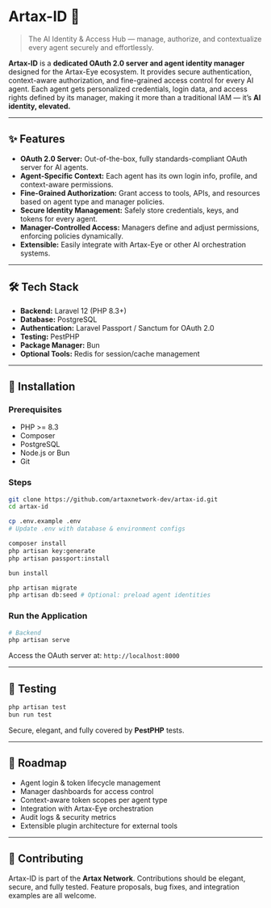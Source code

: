# Artax-ID 👤

> The AI Identity & Access Hub — manage, authorize, and contextualize every agent securely and effortlessly.

**Artax-ID** is a **dedicated OAuth 2.0 server and agent identity manager** designed for the Artax-Eye ecosystem. It provides secure authentication, context-aware authorization, and fine-grained access control for every AI agent. Each agent gets personalized credentials, login data, and access rights defined by its manager, making it more than a traditional IAM — it’s **AI identity, elevated.**

---

## ✨ Features

* **OAuth 2.0 Server:** Out-of-the-box, fully standards-compliant OAuth server for AI agents.
* **Agent-Specific Context:** Each agent has its own login info, profile, and context-aware permissions.
* **Fine-Grained Authorization:** Grant access to tools, APIs, and resources based on agent type and manager policies.
* **Secure Identity Management:** Safely store credentials, keys, and tokens for every agent.
* **Manager-Controlled Access:** Managers define and adjust permissions, enforcing policies dynamically.
* **Extensible:** Easily integrate with Artax-Eye or other AI orchestration systems.

---

## 🛠️ Tech Stack

* **Backend:** Laravel 12 (PHP 8.3+)
* **Database:** PostgreSQL
* **Authentication:** Laravel Passport / Sanctum for OAuth 2.0
* **Testing:** PestPHP
* **Package Manager:** Bun
* **Optional Tools:** Redis for session/cache management

---

## 🚀 Installation

### Prerequisites

* PHP >= 8.3
* Composer
* PostgreSQL
* Node.js or Bun
* Git

### Steps

```bash
git clone https://github.com/artaxnetwork-dev/artax-id.git
cd artax-id

cp .env.example .env
# Update .env with database & environment configs

composer install
php artisan key:generate
php artisan passport:install

bun install

php artisan migrate
php artisan db:seed # Optional: preload agent identities
```

### Run the Application

```bash
# Backend
php artisan serve
```

Access the OAuth server at: `http://localhost:8000`

---

## 🧪 Testing

```bash
php artisan test
bun run test
```

Secure, elegant, and fully covered by **PestPHP** tests.

---

## 🌌 Roadmap

* Agent login & token lifecycle management
* Manager dashboards for access control
* Context-aware token scopes per agent type
* Integration with Artax-Eye orchestration
* Audit logs & security metrics
* Extensible plugin architecture for external tools

---

## 💎 Contributing

Artax-ID is part of the **Artax Network**. Contributions should be elegant, secure, and fully tested. Feature proposals, bug fixes, and integration examples are all welcome.